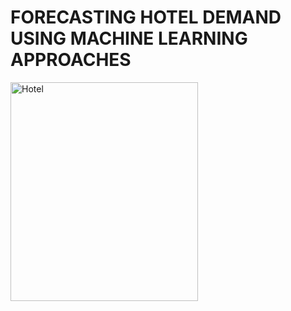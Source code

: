# FORECASTING HOTEL DEMAND USING MACHINE LEARNING APPROACHES

<img src=https://user-images.githubusercontent.com/87446059/151604432-aca30c1e-fcf9-447a-a19b-ba5862775c1a.jpg alt="Hotel" width="300" height="350">
